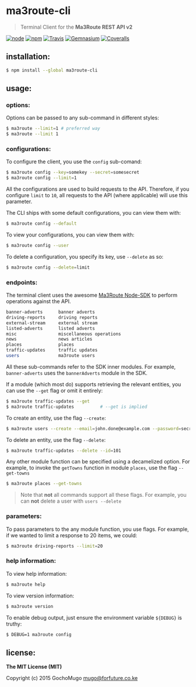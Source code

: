 
# ma3route-cli

> Terminal Client for the **Ma3Route REST API v2**

[![node](https://img.shields.io/node/v/ma3route-cli.svg?style=flat-square)](https://www.npmjs.com/package/ma3route-cli) [![npm](https://img.shields.io/npm/v/ma3route-cli.svg?style=flat-square)](https://www.npmjs.com/package/ma3route-cli) [![Travis](https://img.shields.io/travis/GochoMugo/ma3route-cli.svg?style=flat-square)](https://travis-ci.org/GochoMugo/ma3route-cli) [![Gemnasium](https://img.shields.io/gemnasium/GochoMugo/ma3route-cli.svg?style=flat-square)](https://gemnasium.com/GochoMugo/ma3route-cli) [![Coveralls](https://img.shields.io/coveralls/GochoMugo/ma3route-cli.svg?style=flat-square)](https://coveralls.io/github/GochoMugo/ma3route-cli?branch=master)


## installation:

```bash
$ npm install --global ma3route-cli
```


## usage:

### options:

Options can be passed to any sub-command in different styles:

```bash
$ ma3route --limit=1 # preferred way
$ ma3route --limit 1
```


### configurations:

To configure the client, you use the `config` sub-comand:

```bash
$ ma3route config --key=somekey --secret=somesecret
$ ma3route config --limit=1
```

All the configurations are used to build requests to the API. Therefore, if you configure `limit` to `10`, all requests to the API (where applicable) will use this parameter.

The CLI ships with some default configurations, you can view them with:

```bash
$ ma3route config --default
```

To view your configurations, you can view them with:

```bash
$ ma3route config --user
```

To delete a configuration, you specify its key, use `--delete` as so:

```bash
$ ma3route config --delete=limit
```


### endpoints:

The terminal client uses the awesome [Ma3Route Node-SDK](https://github.com/ma3route/node-sdk) to perform operations against the API.

```bash
banner-adverts      banner adverts
driving-reports     driving reports
external-stream     external stream
listed-adverts      listed adverts
misc                miscellaneous operations
news                news articles
places              places
traffic-updates     traffic updates
users               ma3route users
```

All these sub-commands refer to the SDK inner modules. For example, `banner-adverts` uses the `bannerAdverts` module in the SDK.

If a module (which most do) supports retrieving the relevant entities, you can use the `--get` flag or omit it entirely:

```bash
$ ma3route traffic-updates --get
$ ma3route traffic-updates          # --get is implied
```

To create an entity, use the flag `--create`:

```bash
$ ma3route users --create --email=john.done@example.com --password=secretpassword
```

To delete an entity, use the flag `--delete`:

```bash
$ ma3route traffic-updates --delete --id=101
```

Any other module function can be specified using a decamelized option. For example, to invoke the `getTowns` function in module `places`, use the flag `--get-towns`

```bash
$ ma3route places --get-towns
```

> Note that **not** all commands support all these flags. For example, you can **not** delete a user with `users --delete`


### parameters:

To pass parameters to the any module function, you use flags. For example, if we wanted to limit a response to 20 items, we could:

```bash
$ ma3route driving-reports --limit=20
```


### help information:

To view help information:

```bash
$ ma3route help
```

To view version information:

```bash
$ ma3route version
```

To enable debug output, just ensure the environment variable `${DEBUG}` is truthy:

```bash
$ DEBUG=1 ma3route config
```


## license:

**The MIT License (MIT)**

Copyright (c) 2015 GochoMugo <mugo@forfuture.co.ke>
